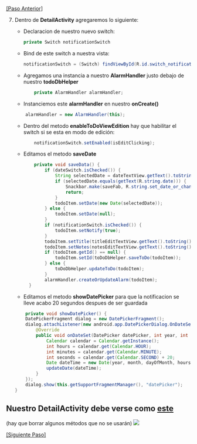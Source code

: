 [\[Paso Anterior\]](03_layout.md)

7. Dentro de **DetailActivity** agregaremos lo siguiente:
    - Declaracion de nuestro nuevo switch:
        ```java 
        private Switch notificationSwitch
        ```
    - Bind de este switch a nuestra vista:
        ```java 
        notificationSwitch = (Switch) findViewById(R.id.switch_notification);
        ```
    - Agregamos una instancia a nuestro **AlarmHandler** justo debajo de nuestro **todoDbHelper**
        ```java
            private AlarmHandler alarmHandler;
        ```
        
    - Instanciemos este **alarmHandler** en nuestro **onCreate()**
    ``` java
        alarmHandler = new AlarmHandler(this);
    ```
    - Dentro del metodo **enableToDoViewEdition** hay que habilitar el switch si se esta en modo de edición: 
        ```java
            notificationSwitch.setEnabled(isEditClicking);
        ```
    - Editamos el metodo **saveDate**
        ```java
            private void saveData() {
                if (dateSwitch.isChecked()) {
                    String selectedDate = dateTextView.getText().toString();
                    if (selectedDate.equals(getText(R.string.date))) {
                        Snackbar.make(saveFab, R.string.set_date_or_change_switch_message, Snackbar.LENGTH_LONG);
                        return;
                    }
                    todoItem.setDate(new Date(selectedDate));
                } else {
                    todoItem.setDate(null);
                }
                if (notificationSwitch.isChecked()) {
                    todoItem.setNotify(true);
                }
                todoItem.setTitle(titleEditTextView.getText().toString());
                todoItem.setNotes(notesEditTextView.getText().toString());
                if (todoItem.getId() == null) {
                    todoItem.setId(toDoDbHelper.saveToDo(todoItem));
                } else {
                    toDoDbHelper.updateToDo(todoItem);
                }
                alarmHandler.createOrUpdateAlarm(todoItem);
          }
        ```
    - Editamos el metodo **showDatePicker** para que la notificacion se lleve acabo 20 segundos despues de ser guardada
    ```java
        private void showDatePicker() {
        DatePickerFragment dialog = new DatePickerFragment();
        dialog.attachListener(new android.app.DatePickerDialog.OnDateSetListener() {
            @Override
            public void onDateSet(DatePicker datePicker, int year, int month, int dayOfMonth) {
                Calendar calendar = Calendar.getInstance();
                int hours = calendar.get(Calendar.HOUR);
                int minutes = calendar.get(Calendar.MINUTE);
                int seconds = calendar.get(Calendar.SECOND) + 20;
                Date dateTime = new Date(year, month, dayOfMonth, hours, minutes, seconds);
                updateDate(dateTime);
            }
        });
        dialog.show(this.getSupportFragmentManager(), "datePicker");
    }
    ```
   
## Nuestro **DetailActivity** debe verse como [este](https://gist.github.com/Mathreyu/7216fb52e06bec624338bbc3f84a8f06.js)
 (hay que borrar algunos métodos que no se usarán)
<img src="http://image.prntscr.com/image/aef062f0d8af41ef8ae03e94c4b753a1.png"/>
 


[\[Siguiente Paso\]](05_MainActivity.md)

